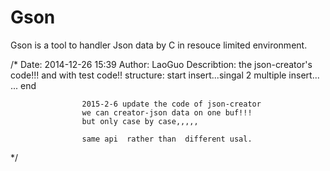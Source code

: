 # Gson
Gson is a tool to handler  Json data by C in resouce limited environment.

/*
	Date:			2014-12-26	15:39
	Author:			LaoGuo
	Describtion:	the json-creator's code!!!
					and with test code!!
					structure:
						start<obj>
							insert...singal 2 multiple
							insert...
							...
						end<obj>
						
					2015-2-6 update the code of json-creator
					we can creator-json data on one buf!!!
					but only case by case,,,,,
					
					same api  rather than  different usal.
*/
